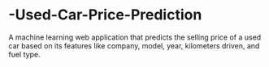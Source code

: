 # -Used-Car-Price-Prediction
A machine learning web application that predicts the selling price of a used car based on its features like company, model, year, kilometers driven, and fuel type.
